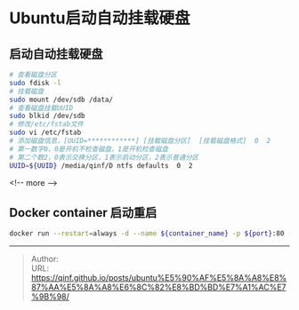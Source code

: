 # Ubuntu启动自动挂载硬盘


## 启动自动挂载硬盘
```bash
# 查看磁盘分区
sudo fdisk -l
# 挂载磁盘
sudo mount /dev/sdb /data/
# 查看磁盘挂载UUID
sudo blkid /dev/sdb
# 修改/etc/fstab文件
sudo vi /etc/fstab
# 添加磁盘信息，[UUID=************] [挂载磁盘分区]  [挂载磁盘格式]  0  2
# 第一数字0，0是开机不检查磁盘，1是开机检查磁盘
# 第二个数2，0表示交换分区，1表示启动分区，2表示普通分区 
UUID=${UUID} /media/qinf/D ntfs defaults  0  2
```
&lt;!-- more --&gt;

## Docker container 启动重启
```bash
docker run --restart=always -d --name ${container_name} -p ${port}:80 -v /localdir:/mount_dir ${image_name}
```

---

> Author:   
> URL: https://qinf.github.io/posts/ubuntu%E5%90%AF%E5%8A%A8%E8%87%AA%E5%8A%A8%E6%8C%82%E8%BD%BD%E7%A1%AC%E7%9B%98/  

